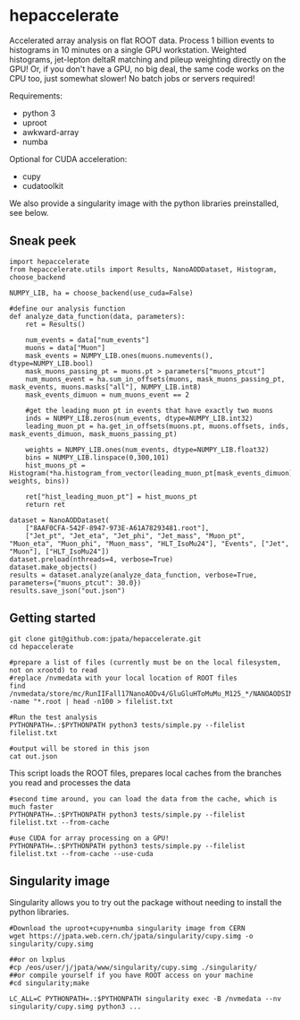 # hepaccelerate

Accelerated array analysis on flat ROOT data. Process 1 billion events to histograms in 10 minutes on a single GPU workstation. Weighted histograms, jet-lepton deltaR matching and pileup weighting directly on the GPU! Or, if you don't have a GPU, no big deal, the same code works on the CPU too, just somewhat slower! No batch jobs or servers required!

Requirements:
 - python 3
 - uproot
 - awkward-array
 - numba

Optional for CUDA acceleration:
 - cupy
 - cudatoolkit

We also provide a singularity image with the python libraries preinstalled, see below.

## Sneak peek

~~~
import hepaccelerate
from hepaccelerate.utils import Results, NanoAODDataset, Histogram, choose_backend

NUMPY_LIB, ha = choose_backend(use_cuda=False)

#define our analysis function
def analyze_data_function(data, parameters):
    ret = Results()

    num_events = data["num_events"]
    muons = data["Muon"]
    mask_events = NUMPY_LIB.ones(muons.numevents(), dtype=NUMPY_LIB.bool)
    mask_muons_passing_pt = muons.pt > parameters["muons_ptcut"]
    num_muons_event = ha.sum_in_offsets(muons, mask_muons_passing_pt, mask_events, muons.masks["all"], NUMPY_LIB.int8)
    mask_events_dimuon = num_muons_event == 2

    #get the leading muon pt in events that have exactly two muons
    inds = NUMPY_LIB.zeros(num_events, dtype=NUMPY_LIB.int32)
    leading_muon_pt = ha.get_in_offsets(muons.pt, muons.offsets, inds, mask_events_dimuon, mask_muons_passing_pt)

    weights = NUMPY_LIB.ones(num_events, dtype=NUMPY_LIB.float32)
    bins = NUMPY_LIB.linspace(0,300,101)
    hist_muons_pt = Histogram(*ha.histogram_from_vector(leading_muon_pt[mask_events_dimuon], weights, bins))

    ret["hist_leading_muon_pt"] = hist_muons_pt
    return ret

dataset = NanoAODDataset(
    ["8AAF0CFA-542F-8947-973E-A61A78293481.root"],
    ["Jet_pt", "Jet_eta", "Jet_phi", "Jet_mass", "Muon_pt", "Muon_eta", "Muon_phi", "Muon_mass", "HLT_IsoMu24"], "Events", ["Jet", "Muon"], ["HLT_IsoMu24"])
dataset.preload(nthreads=4, verbose=True)
dataset.make_objects()
results = dataset.analyze(analyze_data_function, verbose=True, parameters={"muons_ptcut": 30.0})
results.save_json("out.json")
~~~

## Getting started

~~~
git clone git@github.com:jpata/hepaccelerate.git
cd hepaccelerate

#prepare a list of files (currently must be on the local filesystem, not on xrootd) to read
#replace /nvmedata with your local location of ROOT files
find /nvmedata/store/mc/RunIIFall17NanoAODv4/GluGluHToMuMu_M125_*/NANOAODSIM -name "*.root | head -n100 > filelist.txt

#Run the test analysis
PYTHONPATH=.:$PYTHONPATH python3 tests/simple.py --filelist filelist.txt

#output will be stored in this json
cat out.json
~~~

This script loads the ROOT files, prepares local caches from the branches you read and processes the data
~~~
#second time around, you can load the data from the cache, which is much faster
PYTHONPATH=.:$PYTHONPATH python3 tests/simple.py --filelist filelist.txt --from-cache

#use CUDA for array processing on a GPU!
PYTHONPATH=.:$PYTHONPATH python3 tests/simple.py --filelist filelist.txt --from-cache --use-cuda
~~~

## Singularity image
Singularity allows you to try out the package without needing to install the python libraries.

~~~
#Download the uproot+cupy+numba singularity image from CERN
wget https://jpata.web.cern.ch/jpata/singularity/cupy.simg -o singularity/cupy.simg

##or on lxplus
#cp /eos/user/j/jpata/www/singularity/cupy.simg ./singularity/
##or compile yourself if you have ROOT access on your machine
#cd singularity;make

LC_ALL=C PYTHONPATH=.:$PYTHONPATH singularity exec -B /nvmedata --nv singularity/cupy.simg python3 ...
~~~
